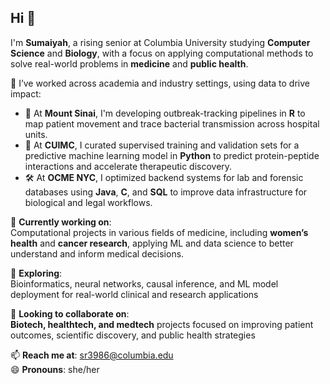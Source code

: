## Hi  👋

I'm **Sumaiyah**, a rising senior at Columbia University studying **Computer Science** and **Biology**, with a focus on applying computational methods to solve real-world problems in **medicine** and **public health**.

🧪 I’ve worked across academia and industry settings, using data to drive impact:

- 🧬 At **Mount Sinai**, I'm developing outbreak-tracking pipelines in **R** to map patient movement and trace bacterial transmission across hospital units.
- 🤖 At **CUIMC**, I curated supervised training and validation sets for a predictive machine learning model in **Python** to predict protein-peptide interactions and accelerate therapeutic discovery.
- 🛠 At **OCME NYC**, I optimized backend systems for lab and forensic databases using **Java**, **C**, and **SQL** to improve data infrastructure for biological and legal workflows.

🔭 **Currently working on**:  
Computational projects in various fields of medicine, including **women’s health** and **cancer research**, applying ML and data science to better understand and inform medical decisions.

🌱 **Exploring**:  
Bioinformatics, neural networks, causal inference, and ML model deployment for real-world clinical and research applications

👯 **Looking to collaborate on**:  
**Biotech, healthtech, and medtech** projects focused on improving patient outcomes, scientific discovery, and public health strategies 

📫 **Reach me at**: sr3986@columbia.edu  
😄 **Pronouns**: she/her
